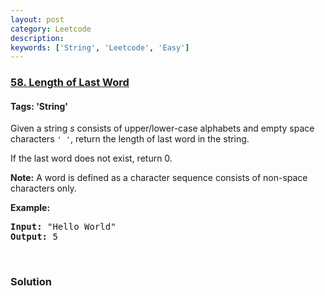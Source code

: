 ```yaml
---
layout: post
category: Leetcode
description: 
keywords: ['String', 'Leetcode', 'Easy']
---
```

### [58. Length of Last Word](https://leetcode.com/problems/length-of-last-word)

#### Tags: 'String'

<div class="content__u3I1 question-content__JfgR"><div><p>Given a string <i>s</i> consists of upper/lower-case alphabets and empty space characters <code>' '</code>, return the length of last word in the string.</p>
<p>If the last word does not exist, return 0.</p>
<p><b>Note:</b> A word is defined as a character sequence consists of non-space characters only.</p>
<p><b>Example:</b></p>
<pre><b>Input:</b> "Hello World"
<b>Output:</b> 5
</pre>
<p> </p>
</div></div>

### Solution
